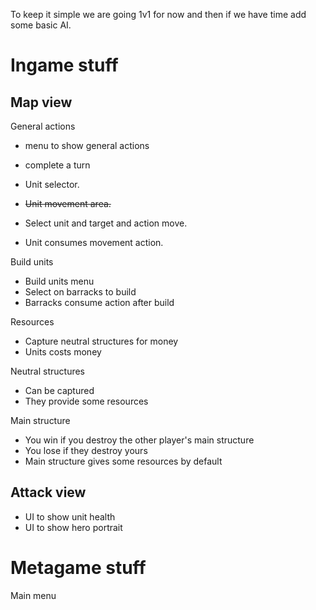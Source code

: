 To keep it simple we are going 1v1 for now and then if we have time add some basic AI.

# Ingame stuff

## Map view 

General actions
 - menu to show general actions
 - complete a turn

- Unit selector.
- ~~Unit movement area.~~
- Select unit and target and action move.
- Unit consumes movement action.

Build units
- Build units menu 
- Select on barracks to build
- Barracks consume action after build

Resources
- Capture neutral structures for money
- Units costs money

Neutral structures
- Can be captured
- They provide some resources

Main structure
- You win if you destroy the other player's main structure
- You lose if they destroy yours
- Main structure gives some resources by default

## Attack view

- UI to show unit health
- UI to show hero portrait

# Metagame stuff

Main menu